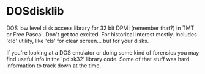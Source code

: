 # DOSdisklib
DOS low level disk access library for 32 bit DPMI (remember that?) in TMT or Free Pascal. Don't get too excited. For historical interest mostly. Includes 'cld' utility, like 'cls' for clear screen... but for your disks.

If you're looking at a DOS emulator or doing some kind of forensics you may find useful info in the 'pdisk32' library code. Some of that stuff was hard information to track down at the time.

